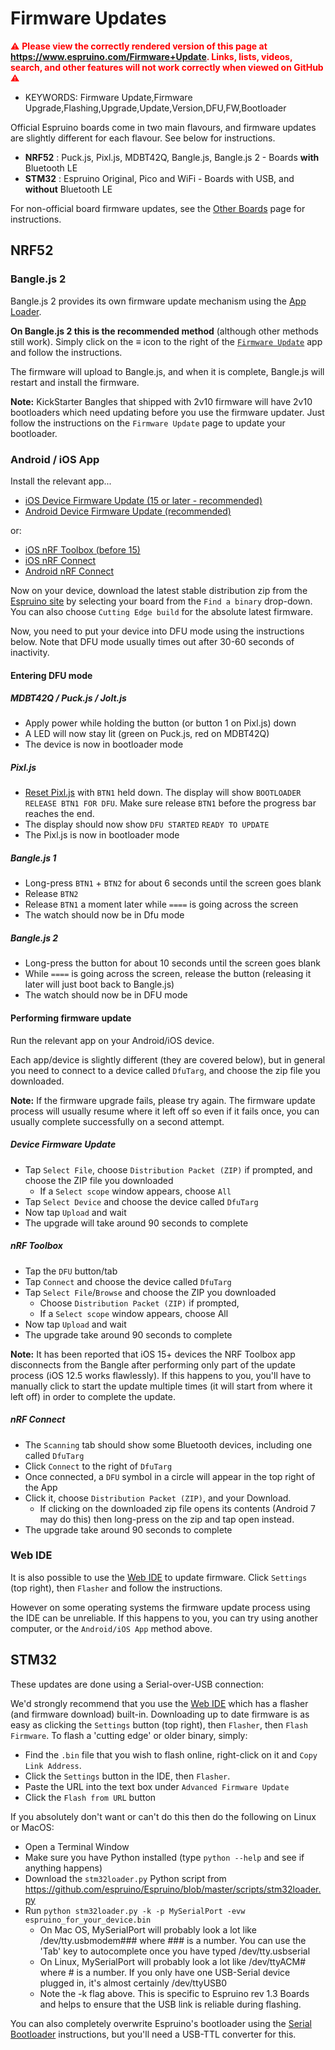 <!--- Copyright (c) 2019 Gordon Williams, Pur3 Ltd. See the file LICENSE for copying permission. -->
Firmware Updates
=================

<span style="color:red">:warning: **Please view the correctly rendered version of this page at https://www.espruino.com/Firmware+Update. Links, lists, videos, search, and other features will not work correctly when viewed on GitHub** :warning:</span>

* KEYWORDS: Firmware Update,Firmware Upgrade,Flashing,Upgrade,Update,Version,DFU,FW,Bootloader

Official Espruino boards come in two main flavours, and firmware updates are
slightly different for each flavour. See below for instructions.

* **NRF52** : Puck.js, Pixl.js, MDBT42Q, Bangle.js, Bangle.js 2 - Boards **with** Bluetooth LE
* **STM32** : Espruino Original, Pico and WiFi - Boards with USB, and **without** Bluetooth LE

For non-official board firmware updates, see the [Other Boards](/Other+Boards) page for instructions.

NRF52
-----

### Bangle.js 2

Bangle.js 2 provides its own firmware update mechanism using the [App Loader](https://banglejs.com/apps/?id=fwupdate).

**On Bangle.js 2 this is the recommended method** (although other methods still work). Simply click on the **≡** icon
to the right of the [`Firmware Update`](https://banglejs.com/apps/?id=fwupdate) app and follow the instructions.

The firmware will upload to Bangle.js, and when it is complete, Bangle.js will
restart and install the firmware.

**Note:** KickStarter Bangles that shipped with 2v10 firmware will have 2v10 bootloaders
which need updating before you use the firmware updater. Just follow the instructions on
the `Firmware Update` page to update your bootloader.

### Android / iOS App

Install the relevant app...

* [iOS Device Firmware Update (15 or later - recommended)](https://apps.apple.com/gb/app/device-firmware-update/id1624454660)
* [Android Device Firmware Update (recommended)](https://play.google.com/store/apps/details?id=no.nordicsemi.android.dfu)

or:

* [iOS nRF Toolbox (before 15)](https://apps.apple.com/us/app/nrf-toolbox/id820906058)
* [iOS nRF Connect](https://apps.apple.com/gb/app/nrf-connect-for-mobile/id1054362403)
* [Android nRF Connect](https://play.google.com/store/apps/details?id=no.nordicsemi.android.mcp)

Now on your device, download the latest stable distribution zip from the [Espruino site](https://www.espruino.com/Download) by selecting your board from the `Find a binary` drop-down. You can also choose `Cutting Edge build` for the absolute latest firmware.

Now, you need to put your device into DFU mode using the instructions below. Note that DFU mode usually times out after 30-60 seconds of inactivity.

#### Entering DFU mode

##### MDBT42Q / Puck.js / Jolt.js

* Apply power while holding the button (or button 1 on Pixl.js) down
* A LED will now stay lit (green on Puck.js, red on MDBT42Q)
* The device is now in bootloader mode

##### Pixl.js

* [Reset Pixl.js](/Pixl.js#resetting-pixl-js) with `BTN1` held down. The display will show `BOOTLOADER` `RELEASE BTN1 FOR DFU`. Make sure release `BTN1` before the progress bar reaches the end.
* The display should now show `DFU STARTED` `READY TO UPDATE`
* The Pixl.js is now in bootloader mode  

##### Bangle.js 1

* Long-press `BTN1` + `BTN2` for about 6 seconds until the screen goes blank
* Release `BTN2`
* Release `BTN1` a moment later while `====` is going across the screen
* The watch should now be in Dfu mode

##### Bangle.js 2

* Long-press the button for about 10 seconds until the screen goes blank
* While `====` is going across the screen, release the button (releasing it later will just boot back to Bangle.js)
* The watch should now be in DFU mode

#### Performing firmware update  

Run the relevant app on your Android/iOS device.

Each app/device is slightly different (they are covered below), but
in general you need to connect to a device called `DfuTarg`, and choose the zip
file you downloaded.

**Note:** If the firmware upgrade fails, please try again. The firmware update
process will usually resume where it left off so even if it fails once, you
can usually complete successfully on a second attempt.

##### Device Firmware Update

* Tap `Select File`, choose `Distribution Packet (ZIP)` if prompted, and choose the ZIP file you downloaded
  * If a `Select scope` window appears, choose `All`
* Tap `Select Device` and choose the device called `DfuTarg`
* Now tap `Upload` and wait
* The upgrade will take around 90 seconds to complete

##### nRF Toolbox

* Tap the `DFU` button/tab
* Tap `Connect` and choose the device called `DfuTarg`
* Tap `Select File`/`Browse` and choose the ZIP you downloaded
  * Choose `Distribution Packet (ZIP)` if prompted,
  * If a `Select scope` window appears, choose All
* Now tap `Upload` and wait
* The upgrade take around 90 seconds to complete

**Note:** It has been reported that iOS 15+ devices the NRF Toolbox
app disconnects from the Bangle after performing only part of the update process (iOS 12.5 works flawlessly). If this
happens to you, you'll have to manually click to start the update multiple times (it will
start from where it left off) in order to complete the update.

##### nRF Connect

* The `Scanning` tab should show some Bluetooth devices, including one called `DfuTarg`
* Click `Connect` to the right of `DfuTarg`
* Once connected, a `DFU` symbol in a circle will appear in the top right of the App
* Click it, choose `Distribution Packet (ZIP)`, and your Download.
  * If clicking on the downloaded zip file opens its contents (Android 7 may do this) then long-press on the zip and tap open instead.
* The upgrade take around 90 seconds to complete

### Web IDE

It is also possible to use the [Web IDE](https://www.espruino.com/ide/)
to update firmware. Click `Settings` (top right), then `Flasher`
and follow the instructions.

However on some operating systems the firmware update process using the IDE
can be unreliable. If this happens to you, you can try using another computer,
or the `Android/iOS App` method above.


STM32
-----

These updates are done using a Serial-over-USB connection:

We'd strongly recommend that you use the [Web IDE](https://www.espruino.com/ide/) which has a flasher (and firmware download) built-in. Downloading up to date firmware is as easy as clicking the `Settings` button (top right), then `Flasher`, then `Flash Firmware`. To flash a 'cutting edge' or older binary, simply:

* Find the `.bin` file that you wish to flash online, right-click on it and `Copy Link Address`.
* Click the `Settings` button in the IDE, then `Flasher`.
* Paste the URL into the text box under `Advanced Firmware Update`
* Click the `Flash from URL` button

If you absolutely don't want or can't do this then do the following on Linux or MacOS:

* Open a Terminal Window
* Make sure you have Python installed (type `python --help` and see if anything happens)
* Download the `stm32loader.py` Python script from https://github.com/espruino/Espruino/blob/master/scripts/stm32loader.py
* Run `python stm32loader.py -k -p MySerialPort -evw espruino_for_your_device.bin`
  * On Mac OS, MySerialPort will probably look a lot like /dev/tty.usbmodem### where ### is a number. You can use the 'Tab' key to autocomplete once you have typed /dev/tty.usbserial
  * On Linux, MySerialPort will probably look a lot like /dev/ttyACM# where # is a number. If you only have one USB-Serial device plugged in, it's almost certainly /dev/ttyUSB0
  * Note the -k flag above. This is specific to Espruino rev 1.3 Boards and helps to ensure that the USB link is reliable during flashing.

You can also completely overwrite Espruino's bootloader using the [Serial Bootloader](/Serial+Bootloader) instructions, but you'll need a USB-TTL converter for this.
